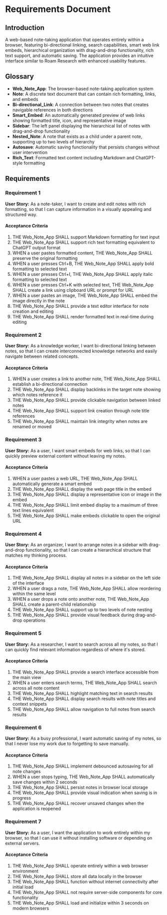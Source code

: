 # Requirements Document

## Introduction

A web-based note-taking application that operates entirely within a browser, featuring bi-directional linking, search capabilities, smart web link embeds, hierarchical organization with drag-and-drop functionality, rich text support, and automatic saving. The application provides an intuitive interface similar to Roam Research with enhanced usability features.

## Glossary

- **Web_Note_App**: The browser-based note-taking application system
- **Note**: A discrete text document that can contain rich formatting, links, and embeds
- **Bi-directional_Link**: A connection between two notes that creates navigable references in both directions
- **Smart_Embed**: An automatically generated preview of web links showing formatted title, icon, and representative image
- **Sidebar**: The left panel displaying the hierarchical list of notes with drag-and-drop functionality
- **Nested_Note**: A note that exists as a child under a parent note, supporting up to two levels of hierarchy
- **Autosave**: Automatic saving functionality that persists changes without user intervention
- **Rich_Text**: Formatted text content including Markdown and ChatGPT-style formatting

## Requirements

### Requirement 1

**User Story:** As a note-taker, I want to create and edit notes with rich formatting, so that I can capture information in a visually appealing and structured way.

#### Acceptance Criteria

1. THE Web_Note_App SHALL support Markdown formatting for text input
2. THE Web_Note_App SHALL support rich text formatting equivalent to ChatGPT output format
3. WHEN a user pastes formatted content, THE Web_Note_App SHALL preserve the original formatting
4. WHEN a user presses Ctrl+B, THE Web_Note_App SHALL apply bold formatting to selected text
5. WHEN a user presses Ctrl+I, THE Web_Note_App SHALL apply italic formatting to selected text
6. WHEN a user presses Ctrl+K with selected text, THE Web_Note_App SHALL create a link using clipboard URL or prompt for URL
7. WHEN a user pastes an image, THE Web_Note_App SHALL embed the image directly in the note
8. THE Web_Note_App SHALL provide a text editor interface for note creation and editing
9. THE Web_Note_App SHALL render formatted text in real-time during editing

### Requirement 2

**User Story:** As a knowledge worker, I want bi-directional linking between notes, so that I can create interconnected knowledge networks and easily navigate between related concepts.

#### Acceptance Criteria

1. WHEN a user creates a link to another note, THE Web_Note_App SHALL establish a bi-directional connection
2. THE Web_Note_App SHALL display backlinks in the target note showing which notes reference it
3. THE Web_Note_App SHALL provide clickable navigation between linked notes
4. THE Web_Note_App SHALL support link creation through note title references
5. THE Web_Note_App SHALL maintain link integrity when notes are renamed or moved

### Requirement 3

**User Story:** As a user, I want smart embeds for web links, so that I can quickly preview external content without leaving my notes.

#### Acceptance Criteria

1. WHEN a user pastes a web URL, THE Web_Note_App SHALL automatically generate a smart embed
2. THE Web_Note_App SHALL display the web page title in the embed
3. THE Web_Note_App SHALL display a representative icon or image in the embed
4. THE Web_Note_App SHALL limit embed display to a maximum of three text lines equivalent
5. THE Web_Note_App SHALL make embeds clickable to open the original URL

### Requirement 4

**User Story:** As an organizer, I want to arrange notes in a sidebar with drag-and-drop functionality, so that I can create a hierarchical structure that matches my thinking process.

#### Acceptance Criteria

1. THE Web_Note_App SHALL display all notes in a sidebar on the left side of the interface
2. WHEN a user drags a note, THE Web_Note_App SHALL allow reordering within the same level
3. WHEN a user drops a note onto another note, THE Web_Note_App SHALL create a parent-child relationship
4. THE Web_Note_App SHALL support up to two levels of note nesting
5. THE Web_Note_App SHALL provide visual feedback during drag-and-drop operations

### Requirement 5

**User Story:** As a researcher, I want to search across all my notes, so that I can quickly find relevant information regardless of where it's stored.

#### Acceptance Criteria

1. THE Web_Note_App SHALL provide a search interface accessible from the main view
2. WHEN a user enters search terms, THE Web_Note_App SHALL search across all note content
3. THE Web_Note_App SHALL highlight matching text in search results
4. THE Web_Note_App SHALL display search results with note titles and context snippets
5. THE Web_Note_App SHALL allow navigation to full notes from search results

### Requirement 6

**User Story:** As a busy professional, I want automatic saving of my notes, so that I never lose my work due to forgetting to save manually.

#### Acceptance Criteria

1. THE Web_Note_App SHALL implement debounced autosaving for all note changes
2. WHEN a user stops typing, THE Web_Note_App SHALL automatically save changes within 2 seconds
3. THE Web_Note_App SHALL persist notes in browser local storage
4. THE Web_Note_App SHALL provide visual indication when saving is in progress
5. THE Web_Note_App SHALL recover unsaved changes when the application is reopened

### Requirement 7

**User Story:** As a user, I want the application to work entirely within my browser, so that I can use it without installing software or depending on external servers.

#### Acceptance Criteria

1. THE Web_Note_App SHALL operate entirely within a web browser environment
2. THE Web_Note_App SHALL store all data locally in the browser
3. THE Web_Note_App SHALL function without internet connectivity after initial load
4. THE Web_Note_App SHALL not require server-side components for core functionality
5. THE Web_Note_App SHALL load and initialize within 3 seconds on modern browsers
